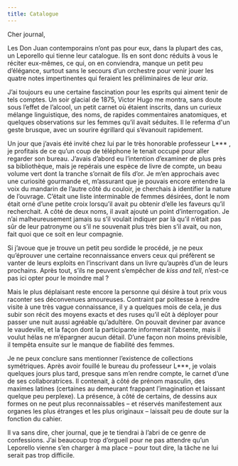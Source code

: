 ```yaml
---
title: Catalogue
---
```

Cher journal,

Les Don Juan contemporains n’ont pas pour eux, dans la plupart des cas, un
Leporello qui tienne leur catalogue. Ils en sont donc réduits à vous le réciter
eux-mêmes, ce qui, on en conviendra, manque un petit peu d’élégance, surtout
sans le secours d’un orchestre pour venir jouer les quatre notes impertinentes
qui feraient les préliminaires de leur *aria*. 

J’ai toujours eu une certaine fascination pour les esprits qui aiment tenir de
tels comptes. Un soir glacial de 1875, Victor Hugo me montra, sans doute sous
l’effet de l’alcool, un petit carnet où étaient inscrits, dans un curieux
mélange linguistique, des noms, de rapides commentaires anatomiques, et
quelques observations sur les femmes qu’il avait séduites. Il le referma d'un
geste brusque, avec un sourire égrillard qui s’évanouit rapidement.

Un jour que j’avais été invité chez lui par le très honorable professeur
L\*\*\* , je profitais de ce qu’un coup de téléphone le tenait occupé pour
aller regarder son bureau. J’avais d’abord eu l’intention d’examiner de plus
près sa bibliothèque, mais je repérais une espèce de livre de compte, un beau
volume vert dont la tranche s’ornait de fils d’or. Je m’en approchais avec une
curiosité gourmande et, m’assurant que je pouvais encore entendre la voix du
mandarin de l’autre côté du couloir, je cherchais à identifier la nature de
l’ouvrage. C’était une liste interminable de femmes désirées, dont le nom était
orné d’une petite croix lorsqu’il avait pu obtenir d’elle les faveurs qu’il
recherchait. A côté de deux noms, il avait ajouté un point d’interrogation. Je
n’ai malheureusement jamais su s’il voulait indiquer par là qu’il n’était pas
sûr de leur patronyme ou s’il ne souvenait plus très bien s’il avait, ou non,
fait quoi que ce soit en leur compagnie.

Si j’avoue que je trouve un petit peu sordide le procédé, je ne peux
qu’éprouver une certaine reconnaissance envers ceux qui préfèrent se vanter de
leurs exploits en l’inscrivant dans un livre qu’auprès d’un de leurs prochains.
Après tout, s’ils ne peuvent s’empêcher de *kiss and tell*, n’est-ce pas ici
opter pour le moindre mal ?

Mais le plus déplaisant reste encore la personne qui désire à tout prix vous
raconter ses déconvenues amoureuses. Contraint par politesse à rendre visite à
une très vague connaissance, il y a quelques mois de cela, je dus subir son
récit des moyens exacts et des ruses qu’il eût à déployer pour passer une nuit
aussi agréable qu’adultère. On pouvait deviner par avance le vaudeville, et la
façon dont la participante informerait l’absente, mais il voulut hélas ne
m’épargner aucun détail. D’une façon non moins prévisible, il tempêta ensuite
sur le manque de fiabilité des femmes.

Je ne peux conclure sans mentionner l’existence de collections symétriques.
Après avoir fouillé le bureau du professeur L\*\*\*, je volais quelques jours
plus tard, presque sans m’en rendre compte, le carnet d’une de ses
collaboratrices.  Il contenait, à côté de prénom masculin, des maximes latines
(certaines au demeurant frappant l’imagination et laissant quelque peu
perplexe). La présence, à côté de certains, de dessins aux formes on ne peut
plus reconnaissables – et réservés manifestement aux organes les plus étranges
et les plus originaux – laissait peu de doute sur la fonction du cahier.

Il va sans dire, cher journal, que je te tiendrai à l’abri de ce genre de
confessions. J’ai beaucoup trop d’orgueil pour ne pas attendre qu’un Leporello
vienne s’en charger à ma place – pour tout dire, la tâche ne lui serait pas
trop difficile.
